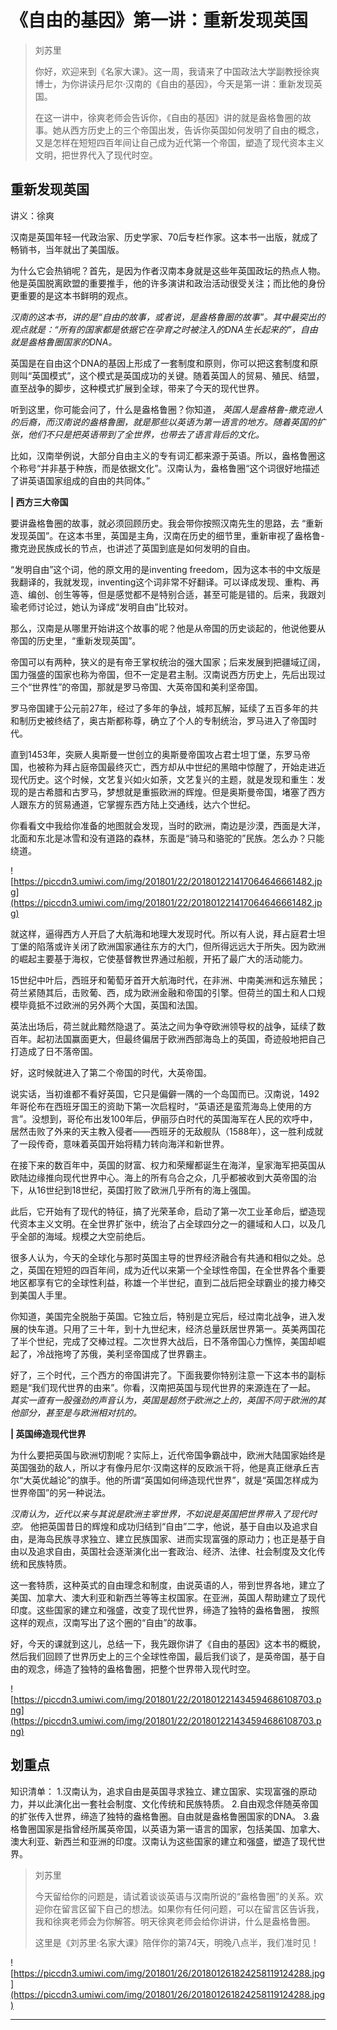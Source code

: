 # 《自由的基因》第一讲：重新发现英国

> 刘苏里
> 
> 你好，欢迎来到《名家大课》。这一周，我请来了中国政法大学副教授徐爽博士，为你讲读丹尼尔·汉南的《自由的基因》，今天是第一讲：重新发现英国。
> 
> 在这一讲中，徐爽老师会告诉你，《自由的基因》讲的就是盎格鲁圈的故事。她从西方历史上的三个帝国出发，告诉你英国如何发明了自由的概念，又是怎样在短短四百年间让自己成为近代第一个帝国，塑造了现代资本主义文明，把世界代入了现代时空。

## 重新发现英国

讲义：徐爽

汉南是英国年轻一代政治家、历史学家、70后专栏作家。这本书一出版，就成了畅销书，当年就出了美国版。

为什么它会热销呢？首先，是因为作者汉南本身就是这些年英国政坛的热点人物。他是英国脱离欧盟的重要推手，他的许多演讲和政治活动很受关注；而比他的身份更重要的是这本书鲜明的观点。

 *汉南的这本书，讲的是“自由的故事，或者说，是盎格鲁圈的故事”。其中最突出的观点就是：“所有的国家都是依据它在孕育之时被注入的DNA生长起来的”，自由就是盎格鲁圈国家的DNA。*

英国是在自由这个DNA的基因上形成了一套制度和原则，你可以把这套制度和原则叫“英国模式”，这个模式是英国成功的关键。随着英国人的贸易、殖民、结盟，直至战争的脚步，这种模式扩展到全球，带来了今天的现代世界。

听到这里，你可能会问了，什么是盎格鲁圈？你知道， *英国人是盎格鲁-撒克逊人的后裔，而汉南说的盎格鲁圈，就是那些以英语为第一语言的地方。随着英国的扩张，他们不只是把英语带到了全世界，也带去了语言背后的文化。*

比如，汉南举例说，大部分自由主义的专有词汇都来源于英语。所以，盎格鲁圈这个称号“并非基于种族，而是依据文化”。汉南认为，盎格鲁圈“这个词很好地描述了讲英语国家组成的自由的共同体。”

 **| 西方三大帝国**

要讲盎格鲁圈的故事，就必须回顾历史。我会带你按照汉南先生的思路，去 “重新发现英国”。在这本书里，英国是主角，汉南在历史的细节里，重新审视了盎格鲁-撒克逊民族成长的节点，也讲述了英国到底是如何发明的自由。

“发明自由”这个词，他的原文用的是inventing freedom，因为这本书的中文版是我翻译的，我就发现，inventing这个词非常不好翻译。可以译成发现、重构、再造、编创、创生等等，但是感觉都不是特别合适，甚至可能是错的。后来，我跟刘瑜老师讨论过，她认为译成“发明自由”比较对。

那么，汉南是从哪里开始讲这个故事的呢？他是从帝国的历史谈起的，他说他要从帝国的历史里，“重新发现英国”。

帝国可以有两种，狭义的是有帝王掌权统治的强大国家；后来发展到把疆域辽阔，国力强盛的国家也称为帝国，但不一定是君主制。汉南说西方历史上，先后出现过三个“世界性”的帝国，那就是罗马帝国、大英帝国和美利坚帝国。

罗马帝国建于公元前27年，经过了多年的争战，城邦瓦解，延续了五百多年的共和制历史被终结了，奥古斯都称尊，确立了个人的专制统治，罗马进入了帝国时代。

直到1453年，突厥人奥斯曼一世创立的奥斯曼帝国攻占君士坦丁堡，东罗马帝国，也被称为拜占庭帝国最终灭亡，西方却从中世纪的黑暗中惊醒了，开始走进近现代历史。这个时候，文艺复兴如火如荼，文艺复兴的主题，就是发现和重生：发现的是古希腊和古罗马，梦想就是重振欧洲的辉煌。但是奥斯曼帝国，堵塞了西方人跟东方的贸易通道，它掌握东西方陆上交通线，达六个世纪。

你看看文中我给你准备的地图就会发现，当时的欧洲，南边是沙漠，西面是大洋，北面和东北是冰雪和没有道路的森林，东面是“骑马和骆驼的”民族。怎么办？只能绕道。

![https://piccdn3.umiwi.com/img/201801/22/201801221417064646661482.jpg](https://piccdn3.umiwi.com/img/201801/22/201801221417064646661482.jpg)

就这样，逼得西方人开启了大航海和地理大发现时代。所以有人说，拜占庭君士坦丁堡的陷落或许关闭了欧洲国家通往东方的大门，但所得远远大于所失。因为欧洲的崛起主要基于海权，它使基督教世界通过船舰，开拓了最广大的活动能力。

15世纪中叶后，西班牙和葡萄牙首开大航海时代，在非洲、中南美洲和远东殖民；荷兰紧随其后，击败葡、西，成为欧洲金融和帝国的引擎。但荷兰的国土和人口规模毕竟抵不过欧洲的另外两个大国，英国和法国。

英法出场后，荷兰就此黯然隐退了。英法之间为争夺欧洲领导权的战争，延续了数百年。起初法国赢面更大，但最终偏居于欧洲西部海岛上的英国，奇迹般地把自己打造成了日不落帝国。 

好，这时候就进入了第二个帝国的时代，大英帝国。

说实话，当初谁都不看好英国，它只是偏僻一隅的一个岛国而已。汉南说，1492年哥伦布在西班牙国王的资助下第一次启程时，“英语还是蛮荒海岛上使用的方言”。没想到，哥伦布出发100年后，伊丽莎白时代的英国海军在人民的欢呼中，居然击败了外来的天主教入侵者——西班牙的无敌舰队（1588年），这一胜利成就了一段传奇，意味着英国开始将精力转向海洋和新世界。

在接下来的数百年中，英国的财富、权力和荣耀都诞生在海洋，皇家海军把英国从欧陆边缘推向现代世界中心。海上的所有乌合之众，几乎都被收到大英帝国的治下，从16世纪到18世纪，英国打败了欧洲几乎所有的海上强国。

此后，它开始有了现代的特征，搞了光荣革命，启动了第一次工业革命后，塑造现代资本主义文明。在全世界扩张中，统治了占全球四分之一的疆域和人口，以及几乎全部的海域。规模之大空前绝后。

很多人认为，今天的全球化与那时英国主导的世界经济融合有共通和相似之处。总之，英国在短短的四百年间，成为近代以来第一个全球性帝国，在全世界各个重要地区都享有它的全球性利益，称雄一个半世纪，直到二战后把全球霸业的接力棒交到美国人手里。

你知道，美国完全脱胎于英国。它独立后，特别是立宪后，经过南北战争，进入发展的快车道。只用了三十年，到十九世纪末，经济总量跃居世界第一。英美两国花了半个世纪，完成了交棒过程。二次世界大战后，日不落帝国心力憔悴，美国却崛起了，冷战拖垮了苏俄，美利坚帝国成了世界霸主。

好了，三个时代，三个西方的帝国讲完了。下面我要你特别注意一下这本书的副标题是“我们现代世界的由来”。你看，汉南把英国与现代世界的来源连在了一起。 *其实一直有一股强劲的声音认为，英国是超然于欧洲之上的，英国不同于欧洲的其他部分，甚至是与欧洲相对抗的。*

 **| 英国缔造现代世界**

为什么要把英国与欧洲切割呢？实际上，近代帝国争霸战中，欧洲大陆国家始终是英国强劲的敌人，所以才有像丹尼尔·汉南这样的反欧派干将，他是真正继承丘吉尔“大英优越论”的旗手。他的所谓“英国如何缔造现代世界”，就是“英国怎样成为世界帝国”的另一种说法。

 *汉南认为，近代以来与其说是欧洲主宰世界，不如说是英国把世界带入了现代时空。* 他把英国昔日的辉煌和成功归结到“自由”二字，他说，基于自由以及追求自由，是海岛民族寻求独立、建立民族国家、进而实现富强的原动力；也正是基于自由以及追求自由，英国社会逐渐演化出一套政治、经济、法律、社会制度及文化传统和民族特质。

这一套特质，这种英式的自由理念和制度，由说英语的人，带到世界各地，建立了美国、加拿大、澳大利亚和新西兰等等主权国家。在亚洲，英国人帮助建立了现代印度。这些国家的建立和强盛，改变了现代世界，缔造了独特的盎格鲁圈， 按照这样的观点，汉南写出了这个圈的“自由”的故事。

好，今天的课就到这儿，总结一下，我先跟你讲了《自由的基因》这本书的概貌，然后我们回顾了世界历史上的三个全球性帝国，最后我们谈了，是英帝国，基于自由的观念，缔造了独特的盎格鲁圈，把整个世界带入现代时空。

![https://piccdn3.umiwi.com/img/201801/22/201801221434594686108703.png](https://piccdn3.umiwi.com/img/201801/22/201801221434594686108703.png)

## 划重点

知识清单：
1.汉南认为，追求自由是英国寻求独立、建立国家、实现富强的原动力，并以此演化出一套社会制度、文化传统和民族特质。
2.自由观念伴随英帝国的扩张传入世界，缔造了独特的盎格鲁圈。自由就是盎格鲁圈国家的DNA。
3.盎格鲁圈国家是指曾经所属英帝国，以英语为第一语言的国家，包括美国、加拿大、澳大利亚、新西兰和亚洲的印度。汉南认为这些国家的建立和强盛，塑造了现代世界。

> 刘苏里
> 
> 今天留给你的问题是，请试着谈谈英语与汉南所说的“盎格鲁圈”的关系。欢迎你在留言区留下自己的想法。如果你有任何问题，可以在留言区告诉我，我和徐爽老师会为你解答。明天徐爽老师会给你讲讲，什么是盎格鲁圈。
> 
> 这里是《刘苏里·名家大课》陪伴你的第74天，明晚八点半，我们准时见！

![https://piccdn3.umiwi.com/img/201801/26/201801261824258119124288.jpg](https://piccdn3.umiwi.com/img/201801/26/201801261824258119124288.jpg)

---
